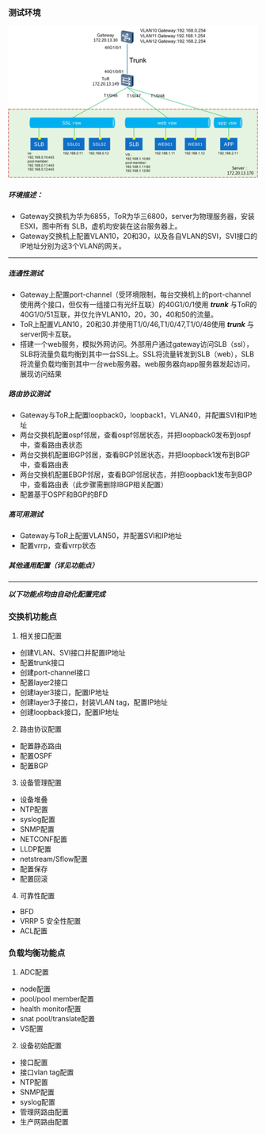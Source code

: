 ### 测试环境
![测试环境](./testEnvTopology.png)  
##### 环境描述：
- Gateway交换机为华为6855，ToR为华三6800，server为物理服务器，安装ESXI，图中所有
SLB，虚机均安装在这台服务器上。
- Gateway交换机上配置VLAN10，20和30，以及各自VLAN的SVI，SVI接口的IP地址分别为这3个VLAN的网关。
* * *
##### 连通性测试
- Gateway上配置port-channel（受环境限制，每台交换机上的port-channel使用两个接口，但仅有一组接口有光纤互联）的40G1/0/1使用 ***trunk*** 与ToR的40G1/0/51互联，并仅允许VLAN10，20，30，40和50的流量。
- ToR上配置VLAN10，20和30.并使用T1/0/46,T1/0/47,T1/0/48使用 ***trunk*** 与server网卡互联。
- 搭建一个web服务，模拟外网访问。外部用户通过gateway访问SLB（ssl），SLB将流量负载均衡到其中一台SSL上。SSL将流量转发到SLB（web），SLB将流量负载均衡到其中一台web服务器。web服务器向app服务器发起访问，展现访问结果
##### 路由协议测试
- Gateway与ToR上配置loopback0，loopback1，VLAN40，并配置SVI和IP地址
- 两台交换机配置ospf邻居，查看ospf邻居状态，并把loopback0发布到ospf中，查看路由表状态
- 两台交换机配置IBGP邻居，查看BGP邻居状态，并把loopback1发布到BGP中，查看路由表
- 两台交换机配置EBGP邻居，查看BGP邻居状态，并把loopback1发布到BGP中，查看路由表（此步骤需删除IBGP相关配置）
- 配置基于OSPF和BGP的BFD
##### 高可用测试
- Gateway与ToR上配置VLAN50，并配置SVI和IP地址
- 配置vrrp，查看vrrp状态
##### 其他通用配置（详见功能点）
* * *
***以下功能点均由自动化配置完成***
### 交换机功能点 
1. 相关接口配置
- 创建VLAN、SVI接口并配置IP地址
- 配置trunk接口
- 创建port-channel接口
- 配置layer2接口
- 创建layer3接口，配置IP地址
- 创建layer3子接口，封装VLAN tag，配置IP地址
- 创建loopback接口，配置IP地址
2. 路由协议配置
- 配置静态路由
- 配置OSPF
- 配置BGP
3. 设备管理配置
- 设备堆叠
- NTP配置
- syslog配置
- SNMP配置
- NETCONF配置
- LLDP配置
- netstream/Sflow配置
- 配置保存
- 配置回滚
4. 可靠性配置
- BFD
- VRRP
5 安全性配置
- ACL配置
### 负载均衡功能点
1. ADC配置
- node配置
- pool/pool member配置
- health monitor配置
- snat pool/translate配置
- VS配置
2. 设备初始配置
- 接口配置
- 接口vlan tag配置
- NTP配置
- SNMP配置
- syslog配置
- 管理网路由配置
- 生产网路由配置